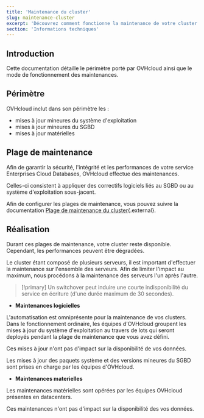 ```yaml
---
title: 'Maintenance du cluster'
slug: maintenance-cluster
excerpt: 'Découvrez comment fonctionne la maintenance de votre cluster'
section: 'Informations techniques'
---
```


## Introduction
Cette documentation détaille le périmètre porté par OVHcloud ainsi que le mode de fonctionnement des maintenances.

## Périmètre

OVHcloud inclut dans son périmètre les :

- mises à jour mineures du système d'exploitation
- mises à jour mineures du SGBD
- mises à jour matérielles

## Plage de maintenance

Afin de garantir la sécurité, l'intégrité et les performances de votre service Enterprises Cloud Databases, OVHcloud effectue des maintenances.

Celles-ci consistent à appliquer des correctifs logiciels liés au SGBD ou au système d'exploitation sous-jacent.

Afin de configurer les plages de maintenance, vous pouvez suivre la documentation [Plage de maintenance du cluster](../plage-de-maintenance){.external}.

## Réalisation

Durant ces plages de maintenance, votre cluster reste disponible. Cependant, les performances peuvent être dégradées.

Le cluster étant composé de plusieurs serveurs, il est important d'effectuer la maintenance sur l'ensemble des serveurs. Afin de limiter l'impact au maximum, nous procédons à la maintenance des serveurs l'un après l'autre.

> [!primary]
> Un switchover peut induire une courte indisponibilité du service en écriture (d'une durée maximum de 30 secondes).
>

- **Maintenances logicielles**

L'automatisation est omniprésente pour la maintenance de vos clusters. Dans le fonctionnement ordinaire, les équipes d'OVHcloud groupent les mises à jour du système d'exploitation au travers de lots qui seront deployés pendant la plage de maintenance que vous avez défini.

Ces mises à jour n'ont pas d'impact sur la disponibilité de vos données.

Les mises à jour des paquets système et des versions mineures du SGBD sont prises en charge par les équipes d'OVHcloud.

- **Maintenances materielles**

Les maintenances matérielles sont opérées par les équipes OVHcloud présentes en datacenters.

Ces maintenances n'ont pas d'impact sur la disponibilité des vos données. 

